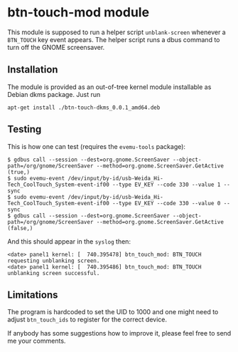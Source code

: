 # btn-touch-mod module

This module is supposed to run a helper script `unblank-screen` whenever a
`BTN_TOUCH` key event appears. The helper script runs a dbus command to turn
off the GNOME screensaver.

## Installation

The module is provided as an out-of-tree kernel module installable as Debian
dkms package. Just run

```
apt-get install ./btn-touch-dkms_0.0.1_amd64.deb
```

## Testing

This is how one can test (requires the `evemu-tools` package):

```
$ gdbus call --session --dest=org.gnome.ScreenSaver --object-path=/org/gnome/ScreenSaver --method=org.gnome.ScreenSaver.GetActive
(true,)
$ sudo evemu-event /dev/input/by-id/usb-Weida_Hi-Tech_CoolTouch_System-event-if00 --type EV_KEY --code 330 --value 1 --sync
$ sudo evemu-event /dev/input/by-id/usb-Weida_Hi-Tech_CoolTouch_System-event-if00 --type EV_KEY --code 330 --value 0 --sync
$ gdbus call --session --dest=org.gnome.ScreenSaver --object-path=/org/gnome/ScreenSaver --method=org.gnome.ScreenSaver.GetActive
(false,)
```

And this should appear in the `syslog` then:

```
<date> panel1 kernel: [  740.395478] btn_touch_mod: BTN_TOUCH requesting unblanking screen.
<date> panel1 kernel: [  740.395486] btn_touch_mod: BTN_TOUCH unblanking screen successful.
```

## Limitations

The program is hardcoded to set the UID to 1000 and one might need to adjust
`btn_touch_ids` to register for the correct device.

If anybody has some suggestions how to improve it, please feel free to send me
your comments.
